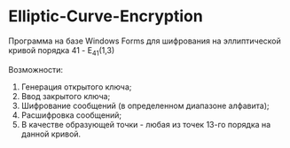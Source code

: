 # Elliptic-Curve-Encryption
<p>Программа на базе Windows Forms для шифрования на эллиптической кривой порядка 41 - E<sub>41</sub>(1,3)</p>
<p>Возможности:</p>
<ol>
    <li>Генерация открытого ключа;</li>
    <li>Ввод закрытого ключа;</li>
    <li>Шифрование сообщений (в определенном диапазоне алфавита);</li>
    <li>Расшифровка сообщений;</li>
    <li>В качестве образующей точки - любая из точек 13-го порядка на данной кривой.</li>
 </ol>
